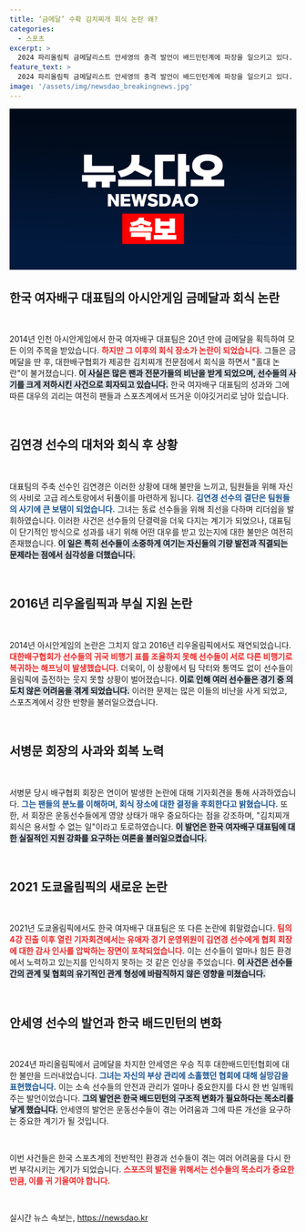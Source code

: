 ```yaml
---
title: ‘금메달’ 수확 김치찌개 회식 논란 왜?
categories:
  - 스포츠
excerpt: >
  2024 파리올림픽 금메달리스트 안세영의 충격 발언이 배드민턴계에 파장을 일으키고 있다. 과거 한국 여자배구팀의 김치찌개 회식 사건이 재조명되며, 선수들에 대한 부실 지원 논란이 여전함을 드러내고 있다.
feature_text: >
  2024 파리올림픽 금메달리스트 안세영의 충격 발언이 배드민턴계에 파장을 일으키고 있다. 과거 한국 여자배구팀의 김치찌개 회식 사건이 재조명되며, 선수들에 대한 부실 지원 논란이 여전함을 드러내고 있다.
image: '/assets/img/newsdao_breakingnews.jpg'
---
```


<p><img src="/assets/img/newsdao_breakingnews.jpg" alt="ontimetimes 속보" /></p>

<h2 data-ke-size="size26">한국 여자배구 대표팀의 아시안게임 금메달과 회식 논란</h2>

<p data-ke-size="size16">&nbsp;</p> 

<p>2014년 인천 아시안게임에서 한국 여자배구 대표팀은 20년 만에 금메달을 획득하여 모든 이의 주목을 받았습니다. <b><span style="color: #ee2323;">하지만 그 이후의 회식 장소가 논란이 되었습니다.</span></b> 그들은 금메달을 딴 후, 대한배구협회가 제공한 김치찌개 전문점에서 회식을 하면서 "홀대 논란"이 불거졌습니다. <b><span style="background-color: #21538527;">이 사실은 많은 팬과 전문가들의 비난을 받게 되었으며, 선수들의 사기를 크게 저하시킨 사건으로 회자되고 있습니다.</span></b> 한국 여자배구 대표팀의 성과와 그에 따른 대우의 괴리는 여전히 팬들과 스포츠계에서 뜨거운 이야깃거리로 남아 있습니다. </p>

<p data-ke-size="size16">&nbsp;</p> 

<h2 data-ke-size="size26">김연경 선수의 대처와 회식 후 상황</h2>

<p data-ke-size="size16">&nbsp;</p> 

<p>대표팀의 주축 선수인 김연경은 이러한 상황에 대해 불만을 느끼고, 팀원들을 위해 자신의 사비로 고급 레스토랑에서 뒤풀이를 마련하게 됩니다. <b><span style="color: #1a5490;">김연경 선수의 결단은 팀원들의 사기에 큰 보탬이 되었습니다.</span></b> 그녀는 동료 선수들을 위해 최선을 다하며 리더쉽을 발휘하였습니다. 이러한 사건은 선수들의 단결력을 더욱 다지는 계기가 되었으나, 대표팀이 단기적인 방식으로 성과를 내기 위해 어떤 대우를 받고 있는지에 대한 불만은 여전히 존재했습니다. <b><span style="background-color: #21538527;">이 일은 특히 선수들이 소중하게 여기는 자신들의 기량 발전과 직결되는 문제라는 점에서 심각성을 더했습니다.</span></b></p>

<p data-ke-size="size16">&nbsp;</p> 

<h2 data-ke-size="size26">2016년 리우올림픽과 부실 지원 논란</h2>

<p data-ke-size="size16">&nbsp;</p> 

<p>2014년 아시안게임의 논란은 그치지 않고 2016년 리우올림픽에서도 재연되었습니다. <b><span style="color: #ee2323;">대한배구협회가 선수들의 귀국 비행기 표를 조율하지 못해 선수들이 서로 다른 비행기로 복귀하는 해프닝이 발생했습니다.</span></b> 더욱이, 이 상황에서 팀 닥터와 통역도 없이 선수들이 올림픽에 출전하는 웃지 못할 상황이 벌어졌습니다. <b><span style="background-color: #21538527;">이로 인해 여러 선수들은 경기 중 의도치 않은 어려움을 겪게 되었습니다.</span></b> 이러한 문제는 많은 이들의 비난을 사게 되었고, 스포츠계에서 강한 반향을 불러일으켰습니다.</p>

<p data-ke-size="size16">&nbsp;</p> 

<h2 data-ke-size="size26">서병문 회장의 사과와 회복 노력</h2>

<p data-ke-size="size16">&nbsp;</p> 

<p>서병문 당시 배구협회 회장은 연이어 발생한 논란에 대해 기자회견을 통해 사과하였습니다. <b><span style="color: #1a5490;">그는 팬들의 분노를 이해하며, 회식 장소에 대한 결정을 후회한다고 밝혔습니다.</span></b> 또한, 서 회장은 운동선수들에게 영양 상태가 매우 중요하다는 점을 강조하며, "김치찌개 회식은 용서할 수 없는 일"이라고 토로하였습니다. <b><span style="background-color: #21538527;">이 발언은 한국 여자배구 대표팀에 대한 실질적인 지원 강화를 요구하는 여론을 불러일으켰습니다.</span></b></p>

<p data-ke-size="size16">&nbsp;</p> 

<h2 data-ke-size="size26">2021 도쿄올림픽의 새로운 논란</h2>

<p data-ke-size="size16">&nbsp;</p> 

<p>2021년 도쿄올림픽에서도 한국 여자배구 대표팀은 또 다른 논란에 휘말렸습니다. <b><span style="color: #ee2323;">팀의 4강 진출 이후 열린 기자회견에서는 유애자 경기 운영위원이 김연경 선수에게 협회 회장에 대한 감사 인사를 압박하는 장면이 포착되었습니다.</span></b> 이는 선수들이 얼마나 힘든 환경에서 노력하고 있는지를 인식하지 못하는 것 같은 인상을 주었습니다. <b><span style="background-color: #21538527;">이 사건은 선수들 간의 관계 및 협회의 유기적인 관계 형성에 바람직하지 않은 영향을 미쳤습니다.</span></b></p>

<p data-ke-size="size16">&nbsp;</p>

<h2 data-ke-size="size26">안세영 선수의 발언과 한국 배드민턴의 변화</h2>

<p data-ke-size="size16">&nbsp;</p> 

<p>2024년 파리올림픽에서 금메달을 차지한 안세영은 우승 직후 대한배드민턴협회에 대한 불만을 드러내었습니다. <b><span style="color: #1a5490;">그녀는 자신의 부상 관리에 소홀했던 협회에 대해 실망감을 표현했습니다.</span></b> 이는 소속 선수들의 안전과 관리가 얼마나 중요한지를 다시 한 번 일깨워 주는 발언이었습니다. <b><span style="background-color: #21538527;">그의 발언은 한국 배드민턴의 구조적 변화가 필요하다는 목소리를 낳게 했습니다.</span></b> 안세영의 발언은 운동선수들이 겪는 어려움과 그에 따른 개선을 요구하는 중요한 계기가 될 것입니다.</p>

<p data-ke-size="size16">&nbsp;</p> 

<p>이번 사건들은 한국 스포츠계의 전반적인 환경과 선수들이 겪는 여러 어려움을 다시 한번 부각시키는 계기가 되었습니다. <b><span style="color: #ee2323;"> 스포츠의 발전을 위해서는 선수들의 목소리가 중요한 만큼, 이를 귀 기울여야 합니다.</span></b></p>

<p data-ke-size="size16">&nbsp;</p> 
실시간 뉴스 속보는, <a href="https://newsdao.kr" rel="dofollow">https://newsdao.kr</a>


